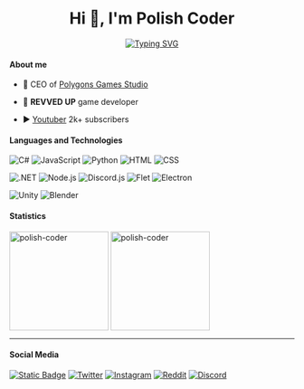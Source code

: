 <h1 align="center">Hi 👋, I'm Polish Coder</h1>

<p align="center">
  <a href="https://git.io/typing-svg"><img src="https://readme-typing-svg.demolab.com?font=Fira+Code&pause=1000&center=true&vCenter=true&width=435&lines=Game+developer+from+Poland" alt="Typing SVG" /></a>
</p>

#### About me

- 💼 CEO of [Polygons Games Studio](https://github.com/Polygons-Games-Studio)

- 🚗 **REVVED UP** game developer

- ▶ [Youtuber](https://www.youtube.com/c/PolishCoder) 2k+ subscribers

#### Languages and Technologies

<p>
  <img alt="C#" src="https://img.shields.io/badge/C%23-68217A?logo=csharp&logoColor=white">
  <img alt="JavaScript" src="https://img.shields.io/badge/JavaScript-fcdb03?logo=javascript&logoColor=black">
  <img alt="Python" src="https://img.shields.io/badge/Python-0380fc?logo=python&logoColor=white">
  <img alt="HTML" src="https://img.shields.io/badge/HTML-fc4a03?logo=html5&logoColor=white">
  <img alt="CSS" src="https://img.shields.io/badge/CSS-0398fc?logo=css3&logoColor=white">
</p>

<p>
  <img alt=".NET" src="https://img.shields.io/badge/.NET-943ab0?logo=dotnet&logoColor=white">
  <img alt="Node.js" src="https://img.shields.io/badge/Node.js-5dbf47?logo=node.js&logoColor=white">
  <img alt="Discord.js" src="https://img.shields.io/badge/Discord.js-2fadcc?logo=discord&logoColor=white">
  <img alt="Flet" src="https://img.shields.io/badge/Flet-e83c76?logo=python&logoColor=white">
  <img alt="Electron" src="https://img.shields.io/badge/Electron-7cd6f7?logo=electron&logoColor=black">
</p>

<p>
  <img alt="Unity" src="https://img.shields.io/badge/Unity-d6d6d6?logo=unity&logoColor=black">
  <img alt="Blender" src="https://img.shields.io/badge/Blender-ff8c00?logo=blender&logoColor=white">
</p>

#### Statistics

<p>
  <img align="center" height="175px" src="https://github-readme-stats.vercel.app/api/top-langs?username=polish-coder&show_icons=true&locale=en&layout=compact&theme=tokyonight" alt="polish-coder"/>
  <img align="center" height="175px" src="https://github-readme-streak-stats.herokuapp.com/?user=polish-coder&theme=tokyonight" alt="polish-coder"/>
</p>

----------

#### Social Media

<p>
<a href="https://youtube.com/c/polishcoder" target="blank"><img alt="Static Badge" src="https://img.shields.io/badge/YouTube-red?style=for-the-badge&logo=youtube"></a>
<a href="https://twitter.com/polygons_games" target="blank"><img alt="Twitter" src="https://img.shields.io/badge/Twitter-black?style=for-the-badge&logo=x&logoColor=white"></a>
<a href="https://instagram.com/polygonsgames" target="blank"><img alt="Instagram" src="https://img.shields.io/badge/Instagram-db3540?style=for-the-badge&logo=instagram&logoColor=white"></a>
<a href="https://reddit.com/user/PolygonsGames" target="blank"><img alt="Reddit" src="https://img.shields.io/badge/Reddit-ff4500?style=for-the-badge&logo=reddit&logoColor=white"></a>
<a href="https://discord.gg/fVtpv9wgM9" target="blank"><img alt="Discord" src="https://img.shields.io/badge/Discord-5865f2?style=for-the-badge&logo=discord&logoColor=white"></a>
</p>
